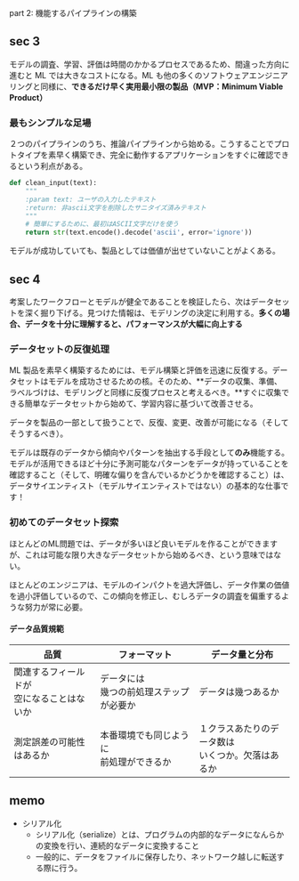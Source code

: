 part 2: 機能するパイプラインの構築

## sec 3
モデルの調査、学習、評価は時間のかかるプロセスであるため、間違った方向に進むと ML では大きなコストになる。ML も他の多くのソフトウェアエンジニアリングと同様に、**できるだけ早く実用最小限の製品（MVP：Minimum Viable Product）**

### 最もシンプルな足場
２つのパイプラインのうち、推論パイプラインから始める。こうすることでプロトタイプを素早く構築でき、完全に動作するアプリケーションをすぐに確認できるという利点がある。

``` python
def clean_input(text):
    """
    :param text: ユーザの入力したテキスト
    :return: 非ascii文字を削除したサニタイズ済みテキスト
    """
    # 簡単にするために、最初はASCII文字だけを使う
    return str(text.encode().decode('ascii', error='ignore'))
```

モデルが成功していても、製品としては価値が出せていないことがよくある。


## sec 4
考案したワークフローとモデルが健全であることを検証したら、次はデータセットを深く掘り下げる。見つけた情報は、モデリングの決定に利用する。**多くの場合、データを十分に理解すると、パフォーマンスが大幅に向上する**

### データセットの反復処理
ML 製品を素早く構築するためには、モデル構築と評価を迅速に反復する。データセットはモデルを成功させるための核。そのため、**データの収集、準備、ラベルづけは、モデリングと同様に反復プロセスと考えるべき。**すぐに収集できる簡単なデータセットから始めて、学習内容に基づいて改善させる。

データを製品の一部として扱うことで、反復、変更、改善が可能になる（そしてそうするべき）。

モデルは既存のデータから傾向やパターンを抽出する手段として**のみ**機能する。モデルが活用できるほど十分に予測可能なパターンをデータが持っていることを確認すること（そして、明確な偏りを含んでいるかどうかを確認すること）は、データサイエンティスト（モデルサイエンティストではない）の基本的な仕事です！

### 初めてのデータセット探索
ほとんどのML問題では、データが多いほど良いモデルを作ることができますが、これは可能な限り大きなデータセットから始めるべき、という意味ではない。

ほとんどのエンジニアは、モデルのインパクトを過大評価し、データ作業の価値を過小評価しているので、この傾向を修正し、むしろデータの調査を偏重するような努力が常に必要。

#### データ品質規範
| 品質 | フォーマット | データ量と分布 |
| --- | --- | --- |
| 関連するフィールドが<br>空になることはないか | データには<br>幾つの前処理ステップが必要か | データは幾つあるか |
| 測定誤差の可能性はあるか | 本番環境でも同じように<br>前処理ができるか | １クラスあたりのデータ数は<br>いくつか。欠落はあるか |




## memo
- シリアル化
    - シリアル化（serialize）とは、プログラムの内部的なデータになんらかの変換を行い、連続的なデータに変換すること
    - 一般的に、データをファイルに保存したり、ネットワーク越しに転送する際に行う。

